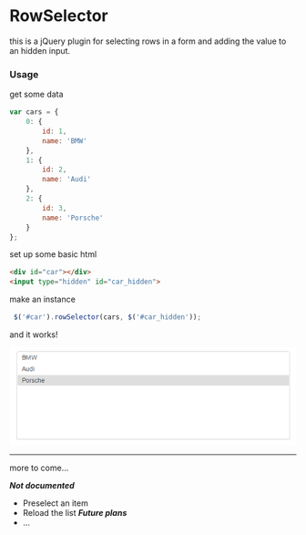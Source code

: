 # RowSelector
this is a jQuery plugin for selecting rows in a form and adding the value to an hidden input.

### Usage
get some data
```js
var cars = {
    0: {
        id: 1,
        name: 'BMW'
    },
    1: {
        id: 2,
        name: 'Audi'
    },
    2: {
        id: 3,
        name: 'Porsche'
    }
};
```
set up some basic html
```html
<div id="car"></div>
<input type="hidden" id="car_hidden">
```
make an instance
```js
 $('#car').rowSelector(cars, $('#car_hidden'));
```
and it works!

![screenshot](https://github.com/bad33ndj3/RowSelector/blob/master/preview.png?raw=true)

---

more to come...

***Not documented***
* Preselect an item
* Reload the list
***Future plans***
* ...